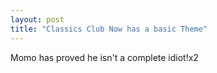 ```yaml
---
layout: post
title: "Classics Club Now has a basic Theme"
---
```

<div class="blurb">
	<p>Momo has proved he isn't a complete idiot!x2 </p>
</div><!-- /.blurb -->

